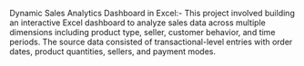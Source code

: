 Dynamic Sales Analytics Dashboard in Excel:-
This project involved building an interactive Excel dashboard to analyze sales data across multiple dimensions including product type, seller, customer behavior, and time periods. The source data consisted of transactional-level entries with order dates, product quantities, sellers, and payment modes.

